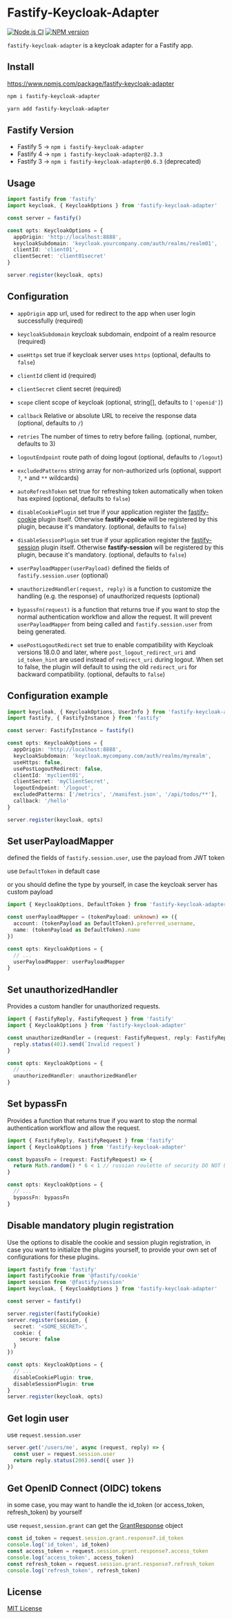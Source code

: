 # Fastify-Keycloak-Adapter

[![Node.js CI](https://github.com/yubinTW/fastify-keycloak-adapter/actions/workflows/node.js.yml/badge.svg)](https://github.com/yubinTW/fastify-keycloak-adapter/actions/workflows/node.js.yml)
[![NPM version](https://img.shields.io/npm/v/fastify-keycloak-adapter.svg?style=flat)](https://www.npmjs.com/package/fastify-keycloak-adapter)

`fastify-keycloak-adapter` is a keycloak adapter for a Fastify app.

## Install

<https://www.npmjs.com/package/fastify-keycloak-adapter>

```bash
npm i fastify-keycloak-adapter
```

```bash
yarn add fastify-keycloak-adapter
```

## Fastify Version

- Fastify 5 -> `npm i fastify-keycloak-adapter`
- Fastify 4 -> `npm i fastify-keycloak-adapter@2.3.3`
- Fastify 3 -> `npm i fastify-keycloak-adapter@0.6.3` (deprecated)

## Usage

```typescript
import fastify from 'fastify'
import keycloak, { KeycloakOptions } from 'fastify-keycloak-adapter'

const server = fastify()

const opts: KeycloakOptions = {
  appOrigin: 'http://localhost:8888',
  keycloakSubdomain: 'keycloak.yourcompany.com/auth/realms/realm01',
  clientId: 'client01',
  clientSecret: 'client01secret'
}

server.register(keycloak, opts)
```

## Configuration

- `appOrigin` app url, used for redirect to the app when user login successfully (required)

- `keycloakSubdomain` keycloak subdomain, endpoint of a realm resource (required)

- `useHttps` set true if keycloak server uses `https` (optional, defaults to `false`)

- `clientId` client id (required)

- `clientSecret` client secret (required)

- `scope` client scope of keycloak (optional, string[], defaults to `['openid']`)

- `callback` Relative or absolute URL to receive the response data (optional, defaults to `/`)

- `retries` The number of times to retry before failing. (optional, number, defaults to 3)

- `logoutEndpoint` route path of doing logout (optional, defaults to `/logout`)

- `excludedPatterns` string array for non-authorized urls (optional, support `?`, `*` and `**` wildcards)

- `autoRefreshToken` set true for refreshing token automatically when token has expired (optional, defaults to `false`)

- `disableCookiePlugin` set true if your application register the [fastify-cookie](https://github.com/fastify/fastify-cookie) plugin itself. Otherwise **fastify-cookie** will be registered by this plugin, because it's mandatory. (optional, defaults to `false`)

- `disableSessionPlugin` set true if your application register the [fastify-session](https://github.com/fastify/fastify-session) plugin itself. Otherwise **fastify-session** will be registered by this plugin, because it's mandatory. (optional, defaults to `false`)

- `userPayloadMapper(userPayload)` defined the fields of `fastify.session.user` (optional)

- `unauthorizedHandler(request, reply)` is a function to customize the handling (e.g. the response) of unauthorized requests (optional)

- `bypassFn(request)` is a function that returns true if you want to stop the normal authentication workflow and allow the request. It will prevent `userPayloadMapper` from being called and `fastify.session.user` from being generated.

- `usePostLogoutRedirect` set true to enable compatibility with Keycloak versions 18.0.0 and later, where `post_logout_redirect_uri` and `id_token_hint` are used instead of `redirect_uri` during logout. When set to false, the plugin will default to using the old `redirect_uri` for backward compatibility. (optional, defaults to `false`)

## Configuration example

```typescript
import keycloak, { KeycloakOptions, UserInfo } from 'fastify-keycloak-adapter'
import fastify, { FastifyInstance } from 'fastify'

const server: FastifyInstance = fastify()

const opts: KeycloakOptions = {
  appOrigin: 'http://localhost:8888',
  keycloakSubdomain: 'keycloak.mycompany.com/auth/realms/myrealm',
  useHttps: false,
  usePostLogoutRedirect: false,
  clientId: 'myclient01',
  clientSecret: 'myClientSecret',
  logoutEndpoint: '/logout',
  excludedPatterns: ['/metrics', '/manifest.json', '/api/todos/**'],
  callback: '/hello'
}

server.register(keycloak, opts)
```

## Set userPayloadMapper

defined the fields of `fastify.session.user`, use the payload from JWT token

use `DefaultToken` in default case

or you should define the type by yourself, in case the keycloak server has custom payload

```typescript
import { KeycloakOptions, DefaultToken } from 'fastify-keycloak-adapter'

const userPayloadMapper = (tokenPayload: unknown) => ({
  account: (tokenPayload as DefaultToken).preferred_username,
  name: (tokenPayload as DefaultToken).name
})

const opts: KeycloakOptions = {
  // ...
  userPayloadMapper: userPayloadMapper
}
```

## Set unauthorizedHandler

Provides a custom handler for unauthorized requests.

```typescript
import { FastifyReply, FastifyRequest } from 'fastify'
import { KeycloakOptions } from 'fastify-keycloak-adapter'

const unauthorizedHandler = (request: FastifyRequest, reply: FastifyReply) => {
  reply.status(401).send(`Invalid request`)
}

const opts: KeycloakOptions = {
  // ...
  unauthorizedHandler: unauthorizedHandler
}
```

## Set bypassFn

Provides a function that returns true if you want to stop the normal authentication workflow and allow the request.

```typescript
import { FastifyReply, FastifyRequest } from 'fastify'
import { KeycloakOptions } from 'fastify-keycloak-adapter'

const bypassFn = (request: FastifyRequest) => {
  return Math.random() * 6 < 1 // russian roulette of security DO NOT USE IT !
}

const opts: KeycloakOptions = {
  // ...
  bypassFn: bypassFn
}
```

## Disable mandatory plugin registration

Use the options to disable the cookie and session plugin registration, in case you want to initialize the plugins yourself, to provide your own set of configurations for these plugins.

```typescript
import fastify from 'fastify'
import fastifyCookie from '@fastify/cookie'
import session from '@fastify/session'
import keycloak, { KeycloakOptions } from 'fastify-keycloak-adapter'

const server = fastify()

server.register(fastifyCookie)
server.register(session, {
  secret: '<SOME_SECRET>',
  cookie: {
    secure: false
  }
})

const opts: KeycloakOptions = {
  // ...
  disableCookiePlugin: true,
  disableSessionPlugin: true
}
server.register(keycloak, opts)
```

## Get login user

use `request.session.user`

```typescript
server.get('/users/me', async (request, reply) => {
  const user = request.session.user
  return reply.status(200).send({ user })
})
```

## Get OpenID Connect (OIDC) tokens

in some case, you may want to handle the id_token (or access_token, refresh_token) by yourself

use `request,session.grant` can get the [GrantResponse](https://github.com/simov/grant/blob/5f60a595161aa96cd110192bc810eb8fa478da21/grant.d.ts#L318) object

```typescript
const id_token = request.session.grant.response?.id_token
console.log('id_token', id_token)
const access_token = request.session.grant.response?.access_token
console.log('access_token', access_token)
const refresh_token = request.session.grant.response?.refresh_token
console.log('refresh_token', refresh_token)
```

## License

[MIT License](LICENSE)
